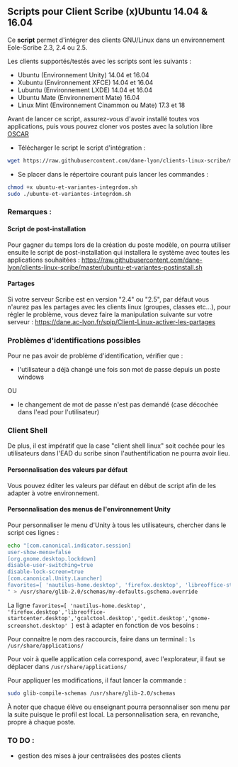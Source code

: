 ## Scripts pour Client Scribe (x)Ubuntu 14.04 & 16.04

Ce **script** permet d'intégrer des clients GNU/Linux dans un environnement Eole-Scribe 2.3, 2.4 ou 2.5.

Les clients supportés/testés avec les scripts sont les suivants :
- Ubuntu (Environnement Unity) 14.04 et 16.04
- Xubuntu (Environnement XFCE) 14.04 et 16.04
- Lubuntu (Environnement LXDE) 14.04 et 16.04
- Ubuntu Mate (Environnement Mate) 16.04
- Linux Mint (Environnement Cinammon ou Mate) 17.3 et 18

Avant de lancer ce script, assurez-vous d'avoir installé toutes vos applications, puis vous pouvez cloner vos postes
avec la solution libre [OSCAR](http://oscar.crdp-lyon.fr/wiki/)

- Télécharger le script le script d'intégration :
```bash
wget https://raw.githubusercontent.com/dane-lyon/clients-linux-scribe/master/ubuntu-et-variantes-integrdom.sh
```

- Se placer dans le répertoire courant puis lancer les commandes :
```bash
chmod +x ubuntu-et-variantes-integrdom.sh
sudo ./ubuntu-et-variantes-integrdom.sh
```

### **Remarques :**

#### Script de post-installation

Pour gagner du temps lors de la création du poste modèle, on pourra utiliser ensuite le script de post-installation qui installera le système avec toutes les applications souhaitées : https://raw.githubusercontent.com/dane-lyon/clients-linux-scribe/master/ubuntu-et-variantes-postinstall.sh

#### Partages

Si votre serveur Scribe est en version "2.4" ou "2.5", par défaut vous n'aurez pas les partages avec les clients linux (groupes, classes etc...), pour régler le problème, vous devez faire la manipulation suivante sur votre serveur :
https://dane.ac-lyon.fr/spip/Client-Linux-activer-les-partages

### Problèmes d'identifications possibles

Pour ne pas avoir de problème d'identification, vérifier que :

- l'utilisateur a déjà changé une fois son mot de passe depuis un poste windows

OU

- le changement de mot de passe n'est pas demandé (case décochée dans l'ead pour l'utilisateur)

### Client Shell

De plus, il est impératif que la case "client shell linux" soit cochée pour les utilisateurs dans l'EAD du scribe sinon l'authentification ne pourra avoir lieu.

#### Personnalisation des valeurs par défaut

Vous pouvez éditer les valeurs par défaut en début de script afin de les adapter à votre environnement.

#### Personnalisation des menus de l'environnement Unity

Pour personnaliser le menu d'Unity à tous les utilisateurs, chercher dans le script ces lignes :

```bash
echo "[com.canonical.indicator.session]
user-show-menu=false
[org.gnome.desktop.lockdown]
disable-user-switching=true
disable-lock-screen=true
[com.canonical.Unity.Launcher]
favorites=[ 'nautilus-home.desktop', 'firefox.desktop', 'libreoffice-startcenter.desktop', 'gnome-calculator.desktop', 'gedit.desktop', 'org.gnome.Screenshot.desktop' ]
" > /usr/share/glib-2.0/schemas/my-defaults.gschema.override
```

La ligne
`favorites=[ 'nautilus-home.desktop', 'firefox.desktop','libreoffice-startcenter.desktop','gcalctool.desktop','gedit.desktop','gnome-screenshot.desktop' ]`
est à adapter en fonction de vos besoins :

Pour connaitre le nom des raccourcis, faire dans un terminal : `ls /usr/share/applications/`

Pour voir à quelle application cela correspond, avec l'explorateur, il faut se déplacer dans `/usr/share/applications/`

Pour appliquer les modifications, il faut lancer la commande :

```bash
sudo glib-compile-schemas /usr/share/glib-2.0/schemas
```

À noter que chaque élève ou enseignant pourra personnaliser son menu par la suite puisque le profil est local. La personnalisation sera, en revanche, propre à chaque poste.

### TO DO :

- gestion des mises à jour centralisées des postes clients

